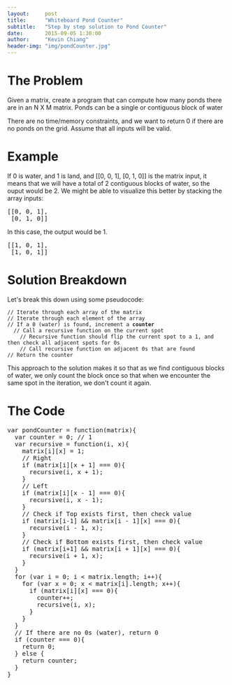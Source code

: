 ```yaml
---
layout:     post
title:      "Whiteboard Pond Counter"
subtitle:   "Step by step solution to Pond Counter"
date:       2015-09-05 1:30:00
author:     "Kevin Chiang"
header-img: "img/pondCounter.jpg"
---
```


<h1>The Problem</h1>
<p>Given a matrix, create a program that can compute how many
ponds there are in an N X M matrix. Ponds can be a single or contiguous block of water</p>
<p>There are no time/memory constraints, and we want to return 0 if there are no
ponds on the grid. Assume that all inputs will be valid.</p>

<h1>Example</h1>
<p>If 0 is water, and 1 is land, and [[0, 0, 1], [0, 1, 0]] is the matrix input,
it means that we will have a total of 2 contiguous blocks of water, so the ouput would be 2. We might be able to
visualize this better by stacking the array inputs:
<pre>
[[0, 0, 1],
 [0, 1, 0]]
</pre>
In this case, the output would be 1.
<pre>
[[1, 0, 1],
 [1, 0, 1]]
</pre>
</p>

<h1>Solution Breakdown</h1>
<p>Let's break this down using some pseudocode:</p>
<code>// Iterate through each array of the matrix</code><br/>
<code>// Iterate through each element of the array</code><br/>
<code>// If a 0 (water) is found, increment a <b>counter</b></code><br/>
<code>  // Call a recursive function on the current spot</code><br/>
<code>    // Recursive function should flip the current spot to a 1, and then check all adjacent spots for 0s</code><br/>
<code>    // Call recursive function on adjacent 0s that are found</code><br/>
<code>// Return the counter</code>
<p>This approach to the solution makes it so that as we find contiguous blocks of water, we only count the block once
so that when we encounter the same spot in the iteration, we don't count it again.</p>

<h1>The Code</h1>
<pre>
var pondCounter = function(matrix){
  var counter = 0; // 1
  var recursive = function(i, x){
    matrix[i][x] = 1;
    // Right
    if (matrix[i][x + 1] === 0){
      recursive(i, x + 1);
    }
    // Left
    if (matrix[i][x - 1] === 0){
      recursive(i, x - 1);
    }
    // Check if Top exists first, then check value
    if (matrix[i-1] && matrix[i - 1][x] === 0){
      recursive(i - 1, x);
    }
    // Check if Bottom exists first, then check value
    if (matrix[i+1] && matrix[i + 1][x] === 0){
      recursive(i + 1, x);
    }
  }
  for (var i = 0; i < matrix.length; i++){
    for (var x = 0; x < matrix[i].length; x++){
      if (matrix[i][x] === 0){
        counter++;
        recursive(i, x);
      }
    }
  }
  // If there are no 0s (water), return 0
  if (counter === 0){
    return 0; 
  } else {
    return counter;
  }
}
</pre>







